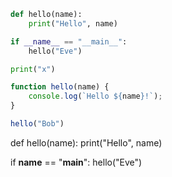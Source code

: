 

```python
def hello(name):
	print("Hello", name)

if __name__ == "__main__":
	hello("Eve")
```


```python
print("x")
```


```js
function hello(name) {
	console.log(`Hello ${name}!`);
}

hello("Bob")
```


def hello(name):
	print("Hello", name)

if __name__ == "__main__":
	hello("Eve")